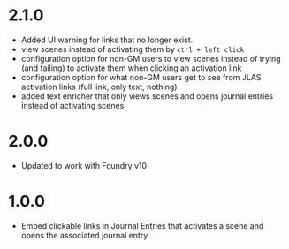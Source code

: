 # 2.1.0

* Added UI warning for links that no longer exist.
* view scenes instead of activating them by `ctrl + left click`
* configuration option for non-GM users to view scenes instead of trying (and failing) to activate them when clicking an activation link
* configuration option for what non-GM users get to see from JLAS activation links (full link, only text, nothing)
* added text enricher that only views scenes and opens journal entries instead of activating scenes

# 2.0.0

* Updated to work with Foundry v10

# 1.0.0

* Embed clickable links in Journal Entries that activates a scene and opens the
associated journal entry.
